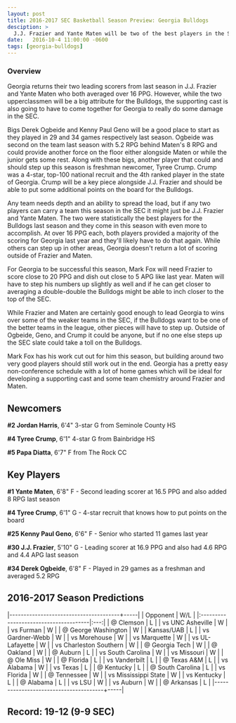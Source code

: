 ```yaml
---
layout: post
title: 2016-2017 SEC Basketball Season Preview: Georgia Bulldogs
desciption: >
  J.J. Frazier and Yante Maten will be two of the best players in the SEC this season and they could very well lead the Georgia Bulldogs to the top of the SEC.
date:   2016-10-4 11:00:00 -0600
tags: [georgia-bulldogs]
---
```

### Overview
Georgia returns their two leading scorers from last season in J.J. Frazier and Yante Maten who both averaged over 16 PPG. However, while the two upperclassmen will be a big attribute for the Bulldogs, the supporting cast is also going to have to come together for Georgia to really do some damage in the SEC.

Bigs Derek Ogbeide and Kenny Paul Geno will be a good place to start as they played in 29 and 34 games respectively last season. Ogbeide was second on the team last season with 5.2 RPG behind Maten's 8 RPG and could provide another force on the floor either alongside Maten or while the junior gets some rest. Along with these bigs, another player that could and should step up this season is freshman newcomer, Tyree Crump. Crump was a 4-star, top-100 national recruit and the 4th ranked player in the state of Georgia. Crump will be a key piece alongside J.J. Frazier and should be able to put some additional points on the board for the Bulldogs.

Any team needs depth and an ability to spread the load, but if any two players can carry a team this season in the SEC it might just be J.J. Frazier and Yante Maten. The two were statistically the best players for the Bulldogs last season and they come in this season with even more to accomplish. At over 16 PPG each, both players provided a majority of the scoring for Georgia last year and they'll likely have to do that again. While others can step up in other areas, Georgia doesn't return a lot of scoring outside of Frazier and Maten.

For Georgia to be successful this season, Mark Fox will need Frazier to score close to 20 PPG and dish out close to 5 APG like last year. Maten will have to step his numbers up slightly as well and if he can get closer to averaging a double-double the Bulldogs might be able to inch closer to the top of the SEC.

While Frazier and Maten are certainly good enough to lead Georgia to wins over some of the weaker teams in the SEC, if the Bulldogs want to be one of the better teams in the league, other pieces will have to step up. Outside of Ogbeide, Geno, and Crump it could be anyone, but if no one else steps up the SEC slate could take a toll on the Bulldogs.

Mark Fox has his work cut out for him this season, but building around two very good players should still work out in the end. Georgia has a pretty easy non-conference schedule with a lot of home games which will be ideal for developing a supporting cast and some team chemistry around Frazier and Maten.


## Newcomers

**\#2 Jordan Harris**, 6'4" 3-star G from Seminole County HS

**\#4 Tyree Crump**, 6'1" 4-star G from Bainbridge HS

**\#5 Papa Diatta**, 6'7" F from The Rock CC


## Key Players

**\#1 Yante Maten**, 6'8" F - Second leading scorer at 16.5 PPG and also added 8 RPG last season

**\#4 Tyree Crump**, 6'1" G - 4-star recruit that knows how to put points on the board

**\#25 Kenny Paul Geno**, 6'6" F - Senior who started 11 games last year

**\#30 J.J. Frazier**, 5'10" G - Leading scorer at 16.9 PPG and also had 4.6 RPG and 4.4 APG last season

**\#34 Derek Ogbeide**, 6'8" F - Played in 29 games as a freshman and averaged 5.2 RPG


## 2016-2017 Season Predictions

|---------------------------------------+-----|
| Opponent                              | W/L |
|:--------------------------------------|:---:|
| @ Clemson                             | L   |
| vs UNC Asheville                      | W   |
| vs Furman                             | W   |
| @ George Washington                   | W   |
| Kansas/UAB                            | L   |
| vs Gardner-Webb                       | W   |
| vs Morehouse                          | W   |
| vs Marquette                          | W   |
| vs UL-Lafayette                       | W   |
| vs Charleston Southern                | W   |
| @ Georgia Tech                        | W   |
| @ Oakland                             | W   |
| @ Auburn                              | L   |
| vs South Carolina                     | W   |
| vs Missouri                           | W   |
| @ Ole Miss                            | W   |
| @ Florida                             | L   |
| vs Vanderbilt                         | L   |
| @ Texas A&M                           | L   |
| vs Alabama                            | W   |
| vs Texas                              | L   |
| @ Kentucky                            | L   |
| @ South Carolina                      | L   |
| vs Florida                            | W   |
| @ Tennessee                           | W   |
| vs Mississippi State                  | W   |
| vs Kentucky                           | L   |
| @ Alabama                             | L   |
| vs LSU                                | W   |
| vs Auburn                             | W   |
| @ Arkansas                            | L   |
|---------------------------------------+-----|

## Record: 19-12 (9-9 SEC)
